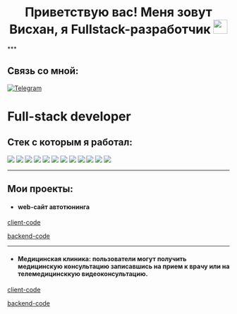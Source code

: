 <h1 align="center">Приветствую вас! Меня зовут Висхан, я Fullstack-разработчик
<img src="https://github.com/blackcater/blackcater/raw/main/images/Hi.gif" height="32"/></h1>
***

## Связь со мной: 
[![Telegram](https://img.shields.io/badge/Telegram-111111?style=for-the-badge&logo=telegram)](https://t.me/viskhan1987)

<h1>Full-stack developer</h1>

<h2>Стек с которым я работал:</h2>

<img src="![C#](https://img.shields.io/badge/c%23-%23239120.svg?style=for-the-badge&logo=c-sharp&logoColor=white)" >

<img src="![JavaScript](https://img.shields.io/badge/javascript-%23323330.svg?style=for-the-badge&logo=javascript&logoColor=%23F7DF1E)">

<img src="![React](https://img.shields.io/badge/react-%2320232a.svg?style=for-the-badge&logo=react&logoColor=%2361DAFB)">

<img src="![React Router](https://img.shields.io/badge/React_Router-CA4245?style=for-the-badge&logo=react-router&logoColor=white)">

<img src="![Redux](https://img.shields.io/badge/redux-%23593d88.svg?style=for-the-badge&logo=redux&logoColor=white)">

<img src="![Bootstrap](https://img.shields.io/badge/bootstrap-%23563D7C.svg?style=for-the-badge&logo=bootstrap&logoColor=white)">

<img src="![NodeJS](https://img.shields.io/badge/node.js-6DA55F?style=for-the-badge&logo=node.js&logoColor=white)">

<img src="![Webpack](https://img.shields.io/badge/webpack-%238DD6F9.svg?style=for-the-badge&logo=webpack&logoColor=black)">

<img src="https://img.shields.io/badge/express.js-%23404d59.svg?style=for-the-badge&logo=express&logoColor=%2361DAFB">

<img src="![MongoDB](https://img.shields.io/badge/MongoDB-%234ea94b.svg?style=for-the-badge&logo=mongodb&logoColor=white)">

<img src="![SQLite](https://img.shields.io/badge/sqlite-%2307405e.svg?style=for-the-badge&logo=sqlite&logoColor=white)">

<img src="![GitHub](https://img.shields.io/badge/github-%23121011.svg?style=for-the-badge&logo=github&logoColor=white)">

***
## Мои проекты:

* #### web-сайт автотюнинга

[client-code](https://github.com/Viskhan-95/AutoTuningFrontend)

[backend-code](https://github.com/Viskhan-95/AutoTuningBackend)

***

* #### Медицинская клиника: пользователи могут получить медицинскую консультацию записавшись на прием к врачу или на телемедицинсккую видеоконсультацию.

[client-code](https://github.com/Viskhan-95/Hospital_Frontend)

[backend-code](https://github.com/Viskhan-95/Hospital_Backend)
